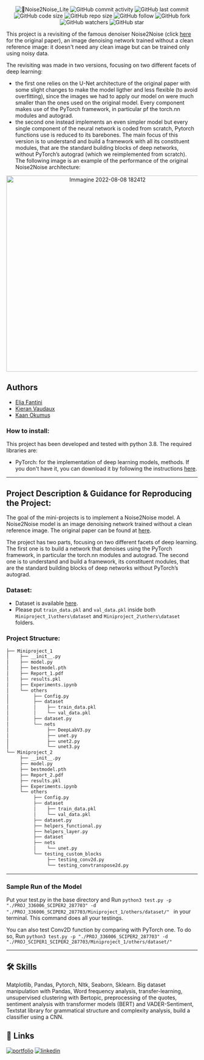 <p align="center">
  <img alt="🏁Noise2Noise_Lite" src="https://user-images.githubusercontent.com/62103572/183460246-3c3e57d0-6502-4396-a168-b7e5875d33a8.png">
  <img alt="GitHub commit activity" src="https://img.shields.io/github/commit-activity/y/EliaFantini/Noise2Noise-Lite-two-ligther-versions-of-the-famous-AI-denoiser-for-small-images">
  <img alt="GitHub last commit" src="https://img.shields.io/github/last-commit/EliaFantini/Noise2Noise-Lite-two-ligther-versions-of-the-famous-AI-denoiser-for-small-images">
  <img alt="GitHub code size" src="https://img.shields.io/github/languages/code-size/EliaFantini/Noise2Noise-Lite-two-ligther-versions-of-the-famous-AI-denoiser-for-small-images">
  <img alt="GitHub repo size" src="https://img.shields.io/github/repo-size/EliaFantini/Noise2Noise-Lite-two-ligther-versions-of-the-famous-AI-denoiser-for-small-images">
  <img alt="GitHub follow" src="https://img.shields.io/github/followers/EliaFantini?label=Follow">
  <img alt="GitHub fork" src="https://img.shields.io/github/forks/EliaFantini/Noise2Noise-Lite-two-ligther-versions-of-the-famous-AI-denoiser-for-small-images?label=Fork">
  <img alt="GitHub watchers" src="https://img.shields.io/github/watchers/EliaFantini/Noise2Noise-Lite-two-ligther-versions-of-the-famous-AI-denoiser-for-small-images?label=Watch">
  <img alt="GitHub star" src="https://img.shields.io/github/stars/EliaFantini/Noise2Noise-Lite-two-ligther-versions-of-the-famous-AI-denoiser-for-small-images?style=social">
</p>


This project is a revisiting of the famous denoiser Noise2Noise (click [here](https://arxiv.org/abs/1803.04189) for the original paper), an image denoising network trained without a clean reference image: it doesn't need any clean image but can be trained only using noisy data. 

The revisiting was made in two versions, focusing on two different facets of deep learning: 
- the first one relies on the U-Net architecture of the original paper with some slight changes to make the model ligther and less flexible (to avoid overfitting), since the images we had to apply our model on were much smaller than the ones used on the original model. Every component makes use of the PyTorch framework, in particular pf the torch.nn modules and autograd. 
- the second one instead implements an even simpler model but every single component of the neural network is coded from scratch, Pytorch functions use is reduced to its barebones. The main focus of this version is to understand and build a framework with all its constituent modules, that are the standard building blocks of deep networks, without PyTorch’s autograd (which we reimplemented from scratch).
The following image is an example of the performance of the original Noise2Noise architecture:

<p align="center">
<img width="517" alt="Immagine 2022-08-08 182412" src="https://user-images.githubusercontent.com/62103572/183466131-805b2ae2-1d27-4592-baf7-595edc62c304.png">
</p>

## Authors

- [Elia Fantini](https://github.com/EliaFantini/)
- [Kieran Vaudaux](https://github.com/KieranVaudaux)
- [Kaan Okumuş](https://github.com/okumuskaan)

### How to install:

This project has been developed and tested with python 3.8. The required libraries are:
    
- PyTorch: for the implementation of deep learning models, methods.
           If you don't have it, you can download it by following the instructions [here](https://pytorch.org/).
***
## Project Description & Guidance for Reproducing the Project:

The goal of the mini-projects is to implement a Noise2Noise model. A Noise2Noise model is an image denoising network trained without a clean reference image. The original paper can be found at [here](https://arxiv.org/abs/1803.04189).

The project has two parts, focusing on two different facets of deep learning. The first one is to build a network that denoises using the PyTorch framework, in particular the torch.nn modules and autograd. The second one is to understand and build a framework, its constituent modules, that are the standard building blocks of deep networks without PyTorch’s autograd.


### Dataset:
- Dataset is available [here](https://drive.google.com/drive/u/2/folders/1CYsJ5gJkZWZAXJ1oQgUpGX7q5PxYEuNs).
- Please put `train_data.pkl` and `val_data.pkl` inside both `Miniproject_1\others\dataset` and `Miniproject_2\others\dataset` folders. 

### Project Structure:

```bash
├── Miniproject_1
│    ├── __init__.py
│    ├── model.py
│    ├── bestmodel.pth
│    ├── Report_1.pdf
│    ├── results.pkl
│    ├── Experiments.ipynb
│    └── others
│         ├── Config.py
│         ├── dataset
│         │    ├── train_data.pkl
│         │    └── val_data.pkl
│         ├── dataset.py
│         └── nets
│              ├── DeepLabV3.py
│              ├── unet.py
│              ├── unet2.py
│              └── unet3.py
└── Miniproject_2
     ├── __init__.py
     ├── model.py
     ├── bestmodel.pth
     ├── Report_2.pdf
     ├── results.pkl
     ├── Experiments.ipynb
     └── others
          ├── Config.py
          ├── dataset
          │    ├── train_data.pkl
          │    └── val_data.pkl
          ├── dataset.py
          ├── helpers_functional.py
          ├── helpers_layer.py
          ├── dataset
          ├── nets
          │    └── unet.py
          └── testing_custom_blocks
               ├── testing_conv2d.py
               └── testing_convtranspose2d.py

```


***
### Sample Run of the Model

Put your test.py in the base directory and Run `python3 test.py -p "./PROJ_336006_SCIPER2_287703" -d "./PROJ_336006_SCIPER2_287703/Miniproject_1/others/dataset/"
` in your terminal. This command does all your testings. 

You can also test Conv2D function by comparing with PyTorch one. To do so, Run
`python3 test.py -p "./PROJ_336006_SCIPER2_287703" -d "./PROJ_SCIPER1_SCIPER2_287703/Miniproject_1/others/dataset/"
`

***


## 🛠 Skills

Matplotlib, Pandas, Pytorch, Nltk, Seaborn, Sklearn. Big dataset manipulation with Pandas, Word frequency analysis, transfer-learning, unsupervised clustering with Bertopic, preprocessing of the quotes,
sentiment analysis with transformer models (BERT) and VADER-Sentiment, Textstat library for grammatical structure and complexity analysis, build a classifier using a CNN.

## 🔗 Links
[![portfolio](https://img.shields.io/badge/my_portfolio-000?style=for-the-badge&logo=ko-fi&logoColor=white)](https://github.com/EliaFantini/)
[![linkedin](https://img.shields.io/badge/linkedin-0A66C2?style=for-the-badge&logo=linkedin&logoColor=white)](https://www.linkedin.com/in/-elia-fantini/)
